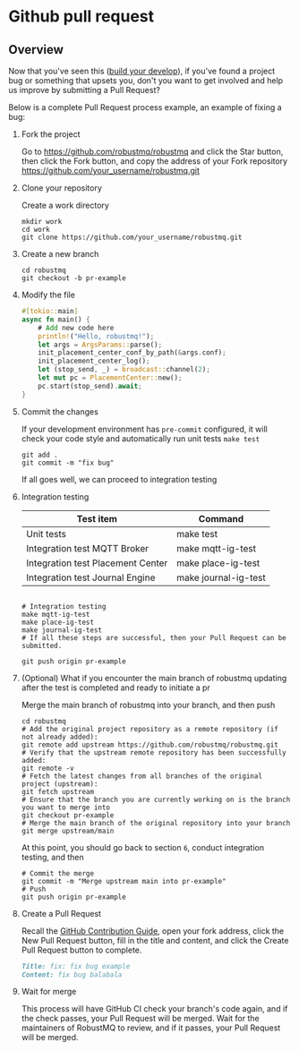 # Github pull request
## Overview
Now that you've seen this ([build your develop](./Build-Develop-Env.md)), if you've found a project bug or something that upsets you, don't you want to get involved and help us improve by submitting a Pull Request?

Below is a complete Pull Request process example, an example of fixing a bug:

1. Fork the project

   Go to https://github.com/robustmq/robustmq and click the Star button, then click the Fork button, and copy the address of your Fork repository https://github.com/your_username/robustmq.git

2. Clone your repository

   Create a work directory

   ```shell
   mkdir work
   cd work
   git clone https://github.com/your_username/robustmq.git
   ```

3. Create a new branch

   ```shell
   cd robustmq
   git checkout -b pr-example
   ```

4. Modify the file

   ```rust
   #[tokio::main]
   async fn main() {
       # Add new code here
       println!("Hello, robustmq!");
       let args = ArgsParams::parse();
       init_placement_center_conf_by_path(&args.conf);
       init_placement_center_log();
       let (stop_send, _) = broadcast::channel(2);
       let mut pc = PlacementCenter::new();
       pc.start(stop_send).await;
   }
   ```

5. Commit the changes

   If your development environment has `pre-commit` configured, it will check your code style and automatically run unit tests `make test`

   ```shell
   git add .
   git commit -m "fix bug"
   ```
   If all goes well, we can proceed to integration testing

6. Integration testing

   | Test item                     | Command                |
      |------------------------------|-----------------------|
   | Unit tests                   | make test             |
   | Integration test MQTT Broker | make mqtt-ig-test     |
   | Integration test Placement Center | make place-ig-test   |
   | Integration test Journal Engine | make journal-ig-test |

   ```shell

   # Integration testing
   make mqtt-ig-test
   make place-ig-test
   make journal-ig-test
   # If all these steps are successful, then your Pull Request can be submitted.

   git push origin pr-example

   ```

7. (Optional) What if you encounter the main branch of robustmq updating after the test is completed and ready to initiate a pr

   Merge the main branch of robustmq into your branch, and then push

   ```shell
   cd robustmq
   # Add the original project repository as a remote repository (if not already added):
   git remote add upstream https://github.com/robustmq/robustmq.git
   # Verify that the upstream remote repository has been successfully added:
   git remote -v
   # Fetch the latest changes from all branches of the original project (upstream):
   git fetch upstream
   # Ensure that the branch you are currently working on is the branch you want to merge into
   git checkout pr-example
   # Merge the main branch of the original repository into your branch
   git merge upstream/main
   ```
   At this point, you should go back to section `6`, conduct integration testing, and then

   ```shell
   # Commit the merge
   git commit -m "Merge upstream main into pr-example"
   # Push
   git push origin pr-example
   ```

8. Create a Pull Request

   Recall the [GitHub Contribution Guide](./GitHub-Contribution-Guide.md), open your fork address, click the New Pull Request button, fill in the title and content, and click the Create Pull Request button to complete.

   ```md
   Title: fix: fix bug example
   Content: fix bug balabala
   ```

9. Wait for merge

   This process will have GitHub CI check your branch's code again, and if the check passes, your Pull Request will be merged. Wait for the maintainers of RobustMQ to review, and if it passes, your Pull Request will be merged.
